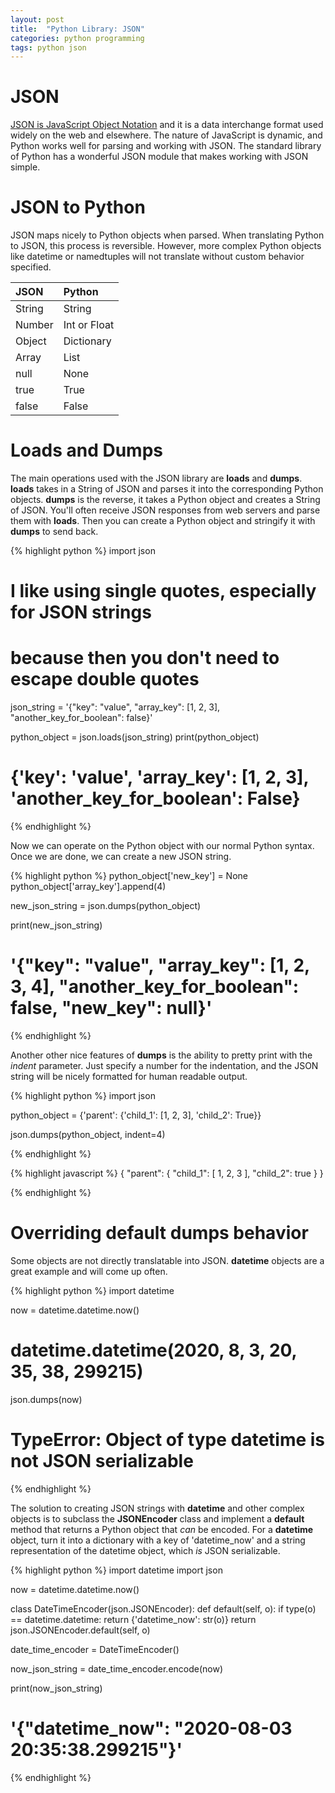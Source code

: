 ```yaml
---
layout: post
title:  "Python Library: JSON"
categories: python programming
tags: python json
---
```


# JSON
[JSON is JavaScript Object Notation](https://www.json.org/json-en.html) and it is a data interchange format used widely on the web and elsewhere. 
The nature of JavaScript is dynamic, and Python works well for parsing and working with JSON. 
The standard library of Python has a wonderful JSON module that makes working with JSON simple. 

# JSON to Python
JSON maps nicely to Python objects when parsed. When translating Python to JSON, this process is reversible. However, more complex Python objects like datetime or namedtuples will not translate without custom behavior specified. 

| JSON | Python |
|:------|:--------|
| String | String |
| Number | Int or Float |
| Object | Dictionary |
| Array | List |
| null | None |
| true | True |
| false | False |

# Loads and Dumps
The main operations used with the JSON library are **loads** and **dumps**. 
**loads** takes in a String of JSON and parses it into the corresponding Python objects. 
**dumps** is the reverse, it takes a Python object and creates a String of JSON. 
You'll often receive JSON responses from web servers and parse them with **loads**. 
Then you can create a Python object and stringify it with **dumps** to send back.  

{% highlight python %}
import json

# I like using single quotes, especially for JSON strings
# because then you don't need to escape double quotes
json_string = '{"key": "value", "array_key": [1, 2, 3], "another_key_for_boolean": false}'

python_object = json.loads(json_string)
print(python_object)
# {'key': 'value', 'array_key': [1, 2, 3], 'another_key_for_boolean': False}
{% endhighlight %}

Now we can operate on the Python object with our normal Python syntax. 
Once we are done, we can create a new JSON string. 

{% highlight python %}
python_object['new_key'] = None
python_object['array_key'].append(4)

new_json_string = json.dumps(python_object)

print(new_json_string)
# '{"key": "value", "array_key": [1, 2, 3, 4], "another_key_for_boolean": false, "new_key": null}'
{% endhighlight %}

Another other nice features of **dumps** is the ability to pretty print with the *indent* parameter. 
Just specify a number for the indentation, and the JSON string will be nicely formatted for human readable output. 

{% highlight python %}
import json

python_object = {'parent': {'child_1': [1, 2, 3], 'child_2': True}}

json.dumps(python_object, indent=4)

{% endhighlight %}

{% highlight javascript %}
{
    "parent": {
        "child_1": [
            1,
            2,
            3
        ],
        "child_2": true
    }
}

{% endhighlight %}

# Overriding default dumps behavior
Some objects are not directly translatable into JSON. 
**datetime** objects are a great example and will come up often. 

{% highlight python %}
import datetime

now = datetime.datetime.now()
# datetime.datetime(2020, 8, 3, 20, 35, 38, 299215)

json.dumps(now)
# TypeError: Object of type datetime is not JSON serializable
{% endhighlight %}

The solution to creating JSON strings with **datetime** and other complex objects is to subclass the **JSONEncoder** class and implement a **default** method that returns a Python object that *can* be encoded. 
For a **datetime** object, turn it into a dictionary with a key of 'datetime_now' and a string representation of the datetime object, which *is* JSON serializable. 

{% highlight python %}
import datetime
import json

now = datetime.datetime.now()

class DateTimeEncoder(json.JSONEncoder):
    def default(self, o):
        if type(o) == datetime.datetime:
            return {'datetime_now': str(o)}
        return json.JSONEncoder.default(self, o)

date_time_encoder = DateTimeEncoder()

now_json_string = date_time_encoder.encode(now)

print(now_json_string)
# '{"datetime_now": "2020-08-03 20:35:38.299215"}'
{% endhighlight %}